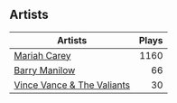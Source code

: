 ## Artists
Artists | Plays 
----- | -----: 
[Mariah Carey](/artists/mariah-carey-31885) | 1160
[Barry Manilow](/artists/barry-manilow-31897) | 66
[Vince Vance & The Valiants](/artists/vince-vance-the-valiants-182936) | 30

